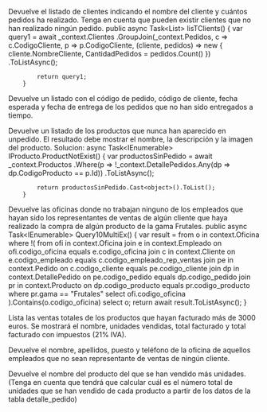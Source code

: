 ﻿

Devuelve el listado de clientes indicando el nombre del cliente y cuántos pedidos ha realizado. Tenga en cuenta que pueden existir clientes que no han realizado ningún pedido.
        public async Task<List<object>> lisTClients()
        {
            var query1 = await _context.Clientes
                .GroupJoin(_context.Pedidos, c => c.CodigoCliente, p => p.CodigoCliente, (cliente, pedidos) => new
                {
                    cliente.NombreCliente,
                    CantidadPedidos = pedidos.Count()
                })
                .ToListAsync<object>();

            return query1;
        }

Devuelve un listado con el código de pedido, código de cliente, fecha esperada y fecha de entrega de los pedidos que no han sido entregados a tiempo.

Devuelve un listado de los productos que nunca han aparecido en unpedido. El resultado debe mostrar el nombre, la descripción y la imagen del producto. Solucion:
        async Task<IEnumerable<object>> IProducto.ProductNotExist()
        {
            var productosSinPedido = await _context.Productos
                .Where(p => !_context.DetallePedidos.Any(dp => dp.CodigoProducto == p.Id))
                .ToListAsync();

            return productosSinPedido.Cast<object>().ToList();
        }

Devuelve las oficinas donde no trabajan ninguno de los empleados que hayan sido los representantes de ventas de algún cliente que haya realizado la compra de algún producto de la gama Frutales.
public async Task<IEnumerable<object>> Query10MultiEx()
{
        var result = from o in context.Oficina
                    where !(
                        from ofi in context.Oficina
                        join e in context.Empleado on ofi.codigo_oficina equals e.codigo_oficina
                        join c in context.Cliente on e.codigo_empleado equals c.codigo_empleado_rep_ventas
                        join pe in context.Pedido on c.codigo_cliente equals pe.codigo_cliente
                        join dp in context.DetallePedido on pe.codigo_pedido equals dp.codigo_pedido
                        join pr in context.Producto on dp.codigo_producto equals pr.codigo_producto
                        where pr.gama == "Frutales"
                        select ofi.codigo_oficina
                    ).Contains(o.codigo_oficina)
                    select o;
        return await result.ToListAsync();
    }


Lista las ventas totales de los productos que hayan facturado más de 3000 euros. Se mostrará el nombre, unidades vendidas, total facturado y total facturado con impuestos (21% IVA).

Devuelve el nombre, apellidos, puesto y teléfono de la oficina de aquellos empleados que no sean representante de ventas de ningún cliente.

Devuelve el nombre del producto del que se han vendido más unidades. (Tenga en cuenta que tendrá que calcular cuál es el número total de unidades que se han vendido de cada producto a partir de los datos de la tabla detalle_pedido)